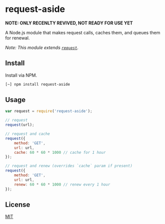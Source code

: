 
# request-aside

__NOTE: ONLY RECENLTY REVIVED, NOT READY FOR USE YET__

A Node.js module that makes request calls, caches them, and queues them for renewal.

_Note: This module extends [`request`](https://www.npmjs.com/package/request)._

## Install

Install via NPM.

```bash
[~] npm install request-aside
```

## Usage

```javascript
var request = require('request-aside');

// request
request(url);

// request and cache
request({
	method: 'GET',
	url: url,
	cache: 60 * 60 * 1000 // cache for 1 hour
});

// request and renew (overrides `cache` param if present)
request({
	method: 'GET',
	url: url,
	renew: 60 * 60 * 1000 // renew every 1 hour
});
```

## License

[MIT](https://github.com/tobius/request-aside/blob/master/LICENSE)

